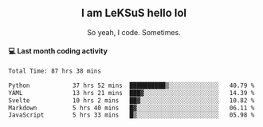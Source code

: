 <h2 align="center">I am LeKSuS hello lol</h2>
<p align="center">So yeah, I code. Sometimes.</p>

#### :computer: Last month coding activity
<!--START_SECTION:waka-->

```txt
Total Time: 87 hrs 38 mins

Python            37 hrs 52 mins  ██████████▒░░░░░░░░░░░░░░   40.79 %
YAML              13 hrs 21 mins  ███▓░░░░░░░░░░░░░░░░░░░░░   14.39 %
Svelte            10 hrs 2 mins   ██▓░░░░░░░░░░░░░░░░░░░░░░   10.82 %
Markdown          5 hrs 40 mins   █▓░░░░░░░░░░░░░░░░░░░░░░░   06.11 %
JavaScript        5 hrs 33 mins   █▒░░░░░░░░░░░░░░░░░░░░░░░   05.98 %
```

<!--END_SECTION:waka-->
